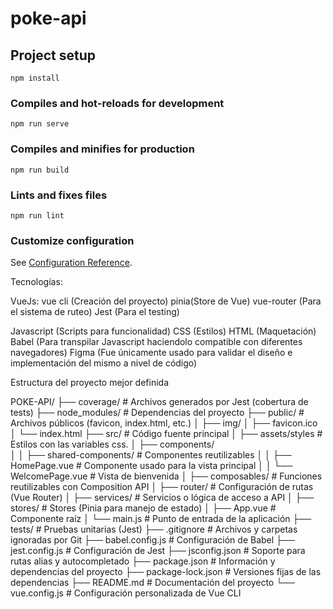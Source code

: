 # poke-api

## Project setup
```
npm install
```

### Compiles and hot-reloads for development
```
npm run serve
```

### Compiles and minifies for production
```
npm run build
```

### Lints and fixes files
```
npm run lint
```

### Customize configuration
See [Configuration Reference](https://cli.vuejs.org/config/).

Tecnologías:

VueJs:
vue cli (Creación del proyecto)
pinia(Store de Vue)
vue-router (Para el sistema de ruteo)
Jest (Para el testing)

Javascript (Scripts para funcionalidad)
CSS (Estilos)
HTML (Maquetación)
Babel (Para transpilar Javascript haciendolo compatible con diferentes navegadores)
Figma (Fue únicamente usado para validar el diseño e implementación del mismo a nivel de código) 

Estructura del proyecto mejor definida

POKE-API/
├── coverage/                # Archivos generados por Jest (cobertura de tests)
├── node_modules/            # Dependencias del proyecto
├── public/                  # Archivos públicos (favicon, index.html, etc.)
│   ├── img/
│   ├── favicon.ico
│   └── index.html
├── src/                     # Código fuente principal
│   ├── assets/styles             # Estilos con las variables css.
│   ├── components/          
│   │   ├── shared-components/ # Componentes reutilizables
│   │   ├── HomePage.vue     # Componente usado para la vista principal 
│   │   └── WelcomePage.vue  # Vista de bienvenida
│   ├── composables/         # Funciones reutilizables con Composition API
│   ├── router/              # Configuración de rutas (Vue Router)
│   ├── services/            # Servicios o lógica de acceso a API
│   ├── stores/              # Stores (Pinia para manejo de estado)
│   ├── App.vue              # Componente raíz
│   └── main.js              # Punto de entrada de la aplicación
├── tests/                   # Pruebas unitarias (Jest)
├── .gitignore               # Archivos y carpetas ignoradas por Git
├── babel.config.js          # Configuración de Babel
├── jest.config.js           # Configuración de Jest
├── jsconfig.json            # Soporte para rutas alias y autocompletado
├── package.json             # Información y dependencias del proyecto
├── package-lock.json        # Versiones fijas de las dependencias
├── README.md                # Documentación del proyecto
└── vue.config.js            # Configuración personalizada de Vue CLI
